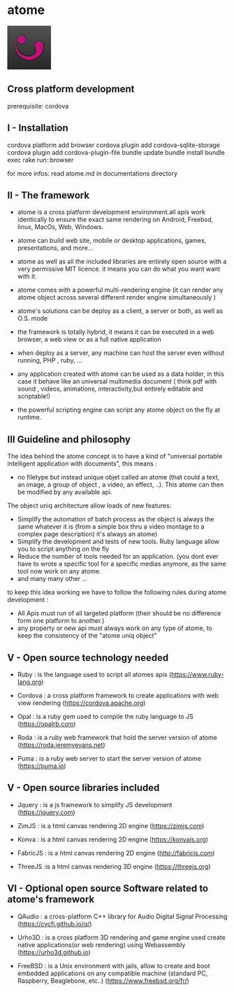# atome 

 ![](ressources/icons/100.png)
 
Cross platform development
-
prerequisite:
cordova

I - Installation
- 
cordova platform add browser
cordova plugin add cordova-sqlite-storage
cordova plugin add cordova-plugin-file
bundle update
bundle install
bundle exec rake run::browser

for more infos:
read atome.md in documentations directory

II - The framework
- 

- atome is a cross platform development environment.all apis work identically to ensure the exact same rendering on Android, Freebsd, linux, MacOs, Web, Windows.

- atome can build web site, mobile or desktop applications, games, presentations, and more...

- atome as well as all the included libraries are entirely open source with a very permissive MIT licence. it means you can do what you want want with it. 

- atome comes with a powerful multi-rendering engine (it can render any atome object across several different render engine simultaneously )

- atome's solutions can be deploy as a client, a server or both, as well as O.S. mode

- the framework is totally hybrid, it means it can be executed in a web browser, a web view or as a full native application

- when deploy as a server, any machine can host the server even without running, PHP , ruby, ...

- any application created with atome can be used as a data holder, in this case it behave like an universal multimedia document ( think pdf with sound , videos,  animations, interactivity,but entirely editable and scriptable!)

- the powerful scripting engine can script any atome object on the fly at runtime.


III Guideline and philosophy
-

The idea behind the atome concept is to have a kind of "universal portable intelligent application with documents", this means : 

- no filetype but instead unique objet called an atome (that could a text, an image, a group of object , a video, an effect, ..). This atome can then  be modified by any available api.

The object uniq architecture allow loads of new features:
 
- Simplify the automation of batch process as the object is always the same whatever it is (from a simple box thru a video montage to a complex page description) it's always an atome)
- Simplify the development and tests of new tools. Ruby language allow you to script anything on the fly 
- Reduce the number of tools needed for an application. (you dont ever have to wrote a specific tool for a specific medias anymore,  as the same tool now work on any atome.
- and many many other ...

to keep this idea working we have to follow the following rules during atome development :

- All Apis must run of all targeted platform (their should be no difference form one platform to another.)
- any property or new api must always work on any type of atome, to keep the consistency of the  "atome uniq object" 

V - Open source technology needed
-
- Ruby : is the language used to script all atomes apis (https://www.ruby-lang.org)

- Cordova : a cross platform framework to create applications with web view rendering (https://cordova.apache.org)

- Opal : is a ruby gem used to compile the ruby language to JS (https://opalrb.com)

- Roda : is a ruby web framework that hold the server version of atome (https://roda.jeremyevans.net)

- Puma : is a ruby web server to start the server version of atome (https://puma.io)


V - Open source libraries included
-

- Jquery : is a js framework to simplify JS development (https://jquery.com)

- ZimJS : is a html canvas rendering 2D engine (https://zimjs.com)

- Konva : is a html canvas rendering 2D engine (https://konvajs.org)

- FabricJS : is a html canvas rendering 2D engine (http://fabricjs.com)

- ThreeJS :is a html canvas rendering 3D engine (https://threejs.org)


VI - Optional open source Software related to atome's framework
-
- QAudio : a cross-platform C++ library for Audio Digital Signal Processing (https://cycfi.github.io/q/)

- Urho3D : is a cross platform 3D rendering and game engine used create native applications(or web rendering) using Webassembly (https://urho3d.github.io)

- FreeBSD : is a Unix environment with jails, allow to create and boot embedded applications on any compatible machine (standard PC, Raspberry, Beaglebone, etc..) (https://www.freebsd.org/fr/)


 
